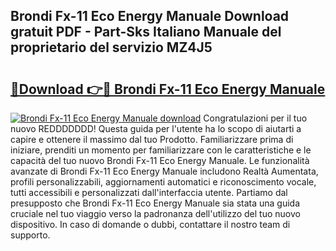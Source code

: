 ## Brondi Fx-11 Eco Energy Manuale Download gratuit PDF - Part-Sks Italiano Manuale del proprietario del servizio MZ4J5

# <h2><a href="http://dfdd9p.blite.top/?on=Brondi+Fx-11+Eco+Energy+Manuale">🔗Download 👉🔴 Brondi Fx-11 Eco Energy Manuale</a></h2>

[![Brondi Fx-11 Eco Energy Manuale download](https://i.imgur.com/lujVjoI.png)](http://dfdd9p.blite.top/?on=Brondi+Fx-11+Eco+Energy+Manuale)
Congratulazioni per il tuo nuovo REDDDDDDD! Questa guida per l'utente ha lo scopo di aiutarti a capire e ottenere il massimo dal tuo Prodotto. Familiarizzare prima di iniziare, prenditi un momento per familiarizzare con le caratteristiche e le capacità del tuo nuovo Brondi Fx-11 Eco Energy Manuale. Le funzionalità avanzate di Brondi Fx-11 Eco Energy Manuale includono Realtà Aumentata, profili personalizzabili, aggiornamenti automatici e riconoscimento vocale, tutti accessibili e personalizzati dall'interfaccia utente. Partiamo dal presupposto che Brondi Fx-11 Eco Energy Manuale sia stata una guida cruciale nel tuo viaggio verso la padronanza dell'utilizzo del tuo nuovo dispositivo. In caso di domande o dubbi, contattare il nostro team di supporto.
